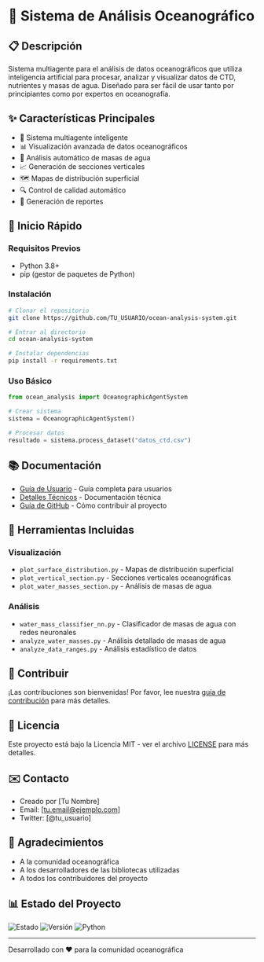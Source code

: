 # 🌊 Sistema de Análisis Oceanográfico

## 📋 Descripción
Sistema multiagente para el análisis de datos oceanográficos que utiliza inteligencia artificial para procesar, analizar y visualizar datos de CTD, nutrientes y masas de agua. Diseñado para ser fácil de usar tanto por principiantes como por expertos en oceanografía.

## ✨ Características Principales
- 🤖 Sistema multiagente inteligente
- 📊 Visualización avanzada de datos oceanográficos
- 🧮 Análisis automático de masas de agua
- 📈 Generación de secciones verticales
- 🗺️ Mapas de distribución superficial
- 🔍 Control de calidad automático
- 📝 Generación de reportes

## 🚀 Inicio Rápido

### Requisitos Previos
- Python 3.8+
- pip (gestor de paquetes de Python)

### Instalación
```bash
# Clonar el repositorio
git clone https://github.com/TU_USUARIO/ocean-analysis-system.git

# Entrar al directorio
cd ocean-analysis-system

# Instalar dependencias
pip install -r requirements.txt
```

### Uso Básico
```python
from ocean_analysis import OceanographicAgentSystem

# Crear sistema
sistema = OceanographicAgentSystem()

# Procesar datos
resultado = sistema.process_dataset("datos_ctd.csv")
```

## 📚 Documentación
- [Guía de Usuario](GUIA_USUARIO.md) - Guía completa para usuarios
- [Detalles Técnicos](TECHNICAL_DETAILS.md) - Documentación técnica
- [Guía de GitHub](GITHUB_GUIDE.md) - Cómo contribuir al proyecto

## 🔧 Herramientas Incluidas

### Visualización
- `plot_surface_distribution.py` - Mapas de distribución superficial
- `plot_vertical_section.py` - Secciones verticales oceanográficas
- `plot_water_masses_section.py` - Análisis de masas de agua

### Análisis
- `water_mass_classifier_nn.py` - Clasificador de masas de agua con redes neuronales
- `analyze_water_masses.py` - Análisis detallado de masas de agua
- `analyze_data_ranges.py` - Análisis estadístico de datos

## 🤝 Contribuir
¡Las contribuciones son bienvenidas! Por favor, lee nuestra [guía de contribución](GITHUB_GUIDE.md) para más detalles.

## 📄 Licencia
Este proyecto está bajo la Licencia MIT - ver el archivo [LICENSE](LICENSE) para más detalles.

## ✉️ Contacto
- Creado por [Tu Nombre]
- Email: [tu.email@ejemplo.com]
- Twitter: [@tu_usuario]

## 🙏 Agradecimientos
- A la comunidad oceanográfica
- A los desarrolladores de las bibliotecas utilizadas
- A todos los contribuidores del proyecto

## 📊 Estado del Proyecto
![Estado](https://img.shields.io/badge/estado-activo-brightgreen)
![Versión](https://img.shields.io/badge/versión-1.0.0-blue)
![Python](https://img.shields.io/badge/python-3.8+-yellow)

---
Desarrollado con ❤️ para la comunidad oceanográfica